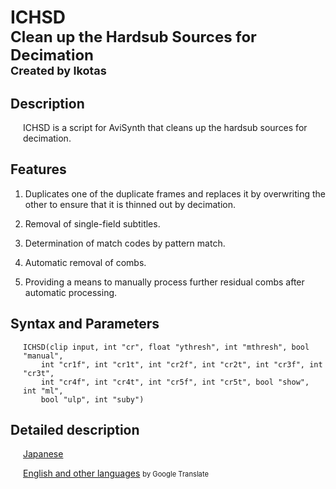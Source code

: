 # ICHSD<br><font size=5>Clean up the Hardsub Sources for Decimation</font><br><font size=4>Created by Ikotas</font>

## Description
<div style=padding-left:20px>

ICHSD is a script for AviSynth that cleans up the hardsub sources for decimation.
</div>

## Features

1. Duplicates one of the duplicate frames and replaces it by overwriting the other to ensure that it is thinned out by decimation.

2. Removal of single-field subtitles.

3. Determination of match codes by pattern match.

4. Automatic removal of combs.

5. Providing a means to manually process further residual combs after automatic processing.

## Syntax and Parameters
<div style=padding-left:20px>

    ICHSD(clip input, int "cr", float "ythresh", int "mthresh", bool "manual",
        int "cr1f", int "cr1t", int "cr2f", int "cr2t", int "cr3f", int "cr3t",
        int "cr4f", int "cr4t", int "cr5f", int "cr5t", bool "show", int "ml",
        bool "ulp", int "suby")
</div>

## Detailed description
<div style=padding-left:20px>

[Japanese](https://ikotas.github.io/ICHSD/)

[English and other languages](https://ikotas-github-io.translate.goog/ICHSD/?_x_tr_sl=ja&_x_tr_tl=en&_x_tr_hl=en) <span style="font-size:80%;">by Google Translate</span>
</div>
